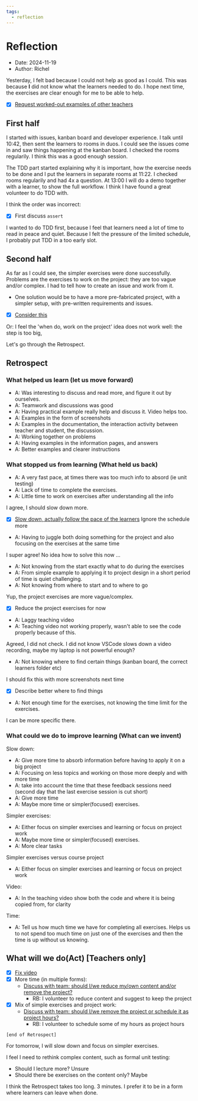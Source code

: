 ```yaml
---
tags:
  - reflection
---
```


# Reflection

- Date: 2024-11-19
- Author: Richel

Yesterday, I felt bad because I could not help as good as I could.
This was because **I** did not know what the learners needed to do.
I hope next time, the exercises are clear enough for me to be able
to help.

- [x] [Request worked-out examples of other teachers](https://github.com/UPPMAX/programming_formalisms/issues/94)

## First half

I started with issues, kanban board and developer experience.
I talk until 10:42, then sent the learners to rooms in duos.
I could see the issues come in and saw things happening at the
kanban board.
I checked the rooms regularily.
I think this was a good enough session.

The TDD part started explaining why it is important,
how the exercise needs to be done and I put the
learners in separate rooms at 11:22.
I checked rooms regularily and had 4x a question.
At 13:00 I will do a demo together with a learner,
to show the full workflow.
I think I have found a great
volunteer to do TDD with.

I think the order was incorrect:

- [x] First discuss `assert`

I wanted to do TDD first, because I feel that learners need
a lot of time to read in peace and quiet. Because I felt the pressure
of the limited schedule, I probably put TDD in a too early slot.

## Second half

As far as I could see, the simpler exercises were
done successfully. Problems are the exercises to
work on the project: they are too vague and/or complex.
I had to tell how to create an issue and work from it.

- One solution would be to have a more pre-fabricated project,
  with a simpler setup, with pre-written requirements
  and issues.
- [x] [Consider this](https://github.com/UPPMAX/programming_formalisms/issues/123)

Or: I feel the 'when do, work on the project' idea
does not work well: the step is too big,

Let's go through the Retrospect.

## Retrospect

### What helped us learn (let us move forward)

- A: Was interesting to discuss and read more, and figure it out by ourselves.
- A: Teamwork and discussions was good
- A: Having practical example really help and discuss it. Video helps too.
- A: Examples in the form of screenshots
- A: Examples in the documentation, the interaction activity between teacher and student, the discussion.
- A: Working together on problems
- A: Having examples in the information pages, and answers
- A: Better examples and clearer instructions

### What stopped us from learning (What held us back)

- A: A very fast pace, at times there was too much info to absord (ie unit testing)
- A: Lack of time to complete the exercises.
- A: Little time to work on exercises after understanding all the info

I agree, I should slow down more.

- [x] [Slow down, actually follow the pace of the learners](https://github.com/UPPMAX/programming_formalisms/issues/111)
  Ignore the schedule more

- A: Having to juggle both doing something for the project and also focusing on the exercises at the same time

I super agree! No idea how to solve this now ...

- A: Not knowing from the start exactly what to do during the exercises
- A: From simple example to applying it to project design in a short period of time is quiet challenging.
- A: Not knowing from where to start and to where to go

Yup, the project exercises are more vague/complex.

- [x] Reduce the project exercises for now

- A: Laggy teaching video
- A: Teaching video not working properly, wasn't able to see the code properly because of this.

Agreed, I did not check. I did not know VSCode slows down a video recording,
maybe my laptop is not powerful enough?

- A: Not knowing where to find certain things (kanban board, the correct learners folder etc)

I should fix this with more screenshots next time

- [x] Describe better where to find things

- A: Not enough time for the exercises, not knowing the time limit for the exercises.

I can be more specific there.

### What could we do to improve learning (What can we invent)

Slow down:

- A: Give more time to absorb information before having to apply it on a big project
- A: Focusing on less topics and working on those more deeply and with more time
- A: take into account the time that these feedback sessions need (second day that the last exercise session is cut short)
- A: Give more time
- A: Maybe more time or simpler(focused) exercises.

Simpler exercises:

- A: Either focus on simpler exercises and learning or focus on project work
- A: Maybe more time or simpler(focused) exercises.
- A: More clear tasks

Simpler exercises versus course project

- A: Either focus on simpler exercises and learning or focus on project work

Video:

- A: In the teaching video show both the code and where it is being copied from, for clarity

Time:

- A: Tell us how much time we have for completing all exercises.
  Helps us to not spend too much time on just one of the exercises
  and then the time is up without us knowing.

## What will we do(Act) [Teachers only]

- [x] [Fix video](https://github.com/UPPMAX/programming_formalisms/issues/98)
- [x] More time (in multiple forms):
    - [Discuss with team: should I/we reduce my/own content and/or remove the project?](https://github.com/UPPMAX/programming_formalisms/issues/99)
        - RB: I volunteer to reduce content and suggest to keep the project
- [x] Mix of simple exercises and project work:
    - [Discuss with team: should I/we remove the project or schedule it as project hours?](https://github.com/UPPMAX/programming_formalisms/issues/100)
        - RB: I volunteer to schedule some of my hours as project hours

`[end of Retrospect]`

For tomorrow, I will slow down and focus on simpler exercises.

I feel I need to rethink complex content, such as formal unit testing:

- Should I lecture more? Unsure
- Should there be exercises on the content only? Maybe

I think the Retrospect takes too long. 3 minutes.
I prefer it to be in a form where learners can leave
when done.
